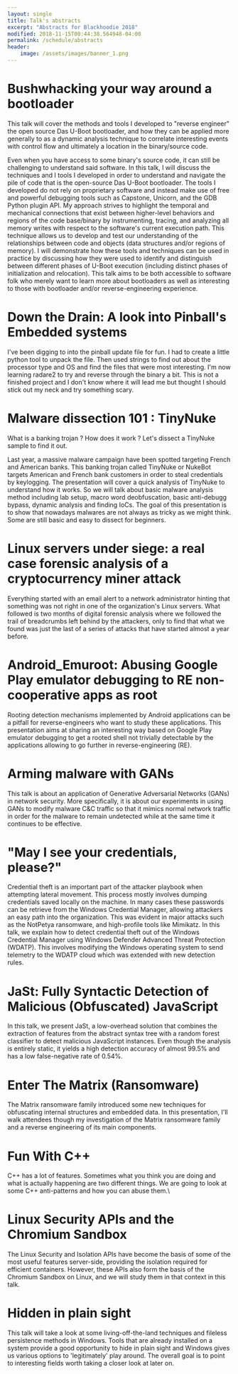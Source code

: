 ```yaml
---
layout: single
title: Talk's abstracts
excerpt: "Abstracts for Blackhoodie 2018"
modified: 2018-11-15T00:44:38.564948-04:00
permalink: /schedule/abstracts
header:
    image: /assets/images/banner_1.png
---
```


# Bushwhacking your way around a bootloader

This talk will cover the methods and tools I developed to "reverse engineer" the open source Das U-Boot bootloader, and how they can be applied more generally to as a dynamic analysis technique to correlate interesting events with control flow and ultimately a location in the binary/source code.

Even when you have access to some binary's source code, it can still be challenging to understand said software. In this talk, I will discuss the techniques and I tools I developed in order to understand and navigate the pile of code that is the open-source Das U-Boot bootloader. The tools I developed do not rely on proprietary software and instead make use of free and powerful debugging tools such as Capstone, Unicorn, and the GDB Python plugin API. My approach strives to highlight the temporal and mechanical connections that exist between higher-level behaviors and regions of the code base/binary by instrumenting, tracing, and analyzing all memory writes with respect to the software's current execution path. This technique allows us to develop and test our understanding of the relationships between code and objects (data structures and/or regions of memory). I will demonstrate how these tools and techniques can be used in practice by discussing how they were used to identify and distinguish between different phases of U-Boot execution (including distinct phases of initialization and relocation). This talk aims to be both accessible to software folk who merely want to learn more about bootloaders as well as interesting to those with bootloader and/or reverse-engineering experience.

# Down the Drain: A look into Pinball's Embedded systems

I've been digging to into the pinball update file for fun. I had to create a little python tool to unpack the file. Then used strings to find out about the processor type and OS and find the files that were most interesting. I'm now learning radare2 to try and reverse through the binary a bit. This is not a finished project and I don't know where it will lead me but thought I should stick out my neck and try something scary.

# Malware dissection 101 : TinyNuke

What is a banking trojan ? How does it work ? Let's dissect a TinyNuke sample to find it out.

Last year, a massive malware campaign have been spotted targeting French and American banks.
This banking trojan called TinyNuke or NukeBot targets American and French bank customers in order to steal credentials by keylogging. The presentation will cover a quick analysis of TinyNuke to understand how it works. So we will talk about basic malware analysis method including lab setup, macro word deobfuscation, basic anti-debugg bypass, dynamic analysis and finding IoCs. The goal of this presentation is to show that nowadays malwares are not always as tricky as we might think. Some are still basic and easy to dissect for beginners.

# Linux servers under siege: a real case forensic analysis of a cryptocurrency miner attack

Everything started with an email alert to a network administrator hinting that something was not right in one of the organization's Linux servers. What followed is two months of digital forensic analysis where we followed the trail of breadcrumbs left behind by the attackers, only to find that what we found was just the last of a series of attacks that have started almost a year before.

# Android_Emuroot: Abusing Google Play emulator debugging to RE non-cooperative apps as root

Rooting detection mechanisms implemented by Android applications can be a pitfall for reverse-engineers who want to study these applications. This presentation aims at sharing an interesting way based on Google Play emulator debugging to get a rooted shell not trivially detectable by the applications allowing to go further in reverse-engineering (RE).

# Arming malware with GANs

This talk is about an application of Generative Adversarial Networks (GANs) in network security. More specifically, it is about our experiments in using GANs to modify malware C&C traffic so that it mimics normal network traffic in order for the malware to remain undetected while at the same time it continues to be effective.

# "May I see your credentials, please?"

Credential theft is an important part of the attacker playbook when attempting lateral movement. This process mostly involves dumping credentials saved locally on the machine. In many cases these passwords can be retrieve from the Windows Credential Manager, allowing attackers an easy path into the organization. This was evident in major attacks such as the NotPetya ransomware, and high-profile tools like Mimikatz.
In this talk, we explain how to detect credential theft out of the Windows Credential Manager using Windows Defender Advanced Threat Protection (WDATP). This involves modifying the Windows operating system to send telemetry to the WDATP cloud which was extended with new detection rules.

# JaSt: Fully Syntactic Detection of Malicious (Obfuscated) JavaScript

In this talk, we present JaSt, a low-overhead solution that combines the extraction of features from the abstract syntax tree with a random forest classifier to detect malicious JavaScript instances. Even though the analysis is entirely static, it yields a high detection accuracy of almost 99.5\% and has a low false-negative rate of 0.54%.

# Enter The Matrix (Ransomware)

The Matrix ransomware family introduced some new techniques for obfuscating internal structures and embedded data. In this presentation, I'll walk attendees though my investigation of the Matrix ransomware family and a reverse engineering of its main components.

# Fun With C++

C++ has a lot of features. Sometimes what you think you are doing and what is actually happening are two different things. We are going to look at some C++ anti-patterns and how you can abuse them.\\

# Linux Security APIs and the Chromium Sandbox

The Linux Security and Isolation APIs have become the basis of some of the most useful features server-side, providing the isolation required for efficient containers. However, these APIs also form the basis of the Chromium Sandbox on Linux, and we will study them in that context in this talk.

# Hidden in plain sight

This talk will take a look at some living-off-the-land techniques and fileless persistence methods in Windows. Tools that are already installed on a system provide a good opportunity to hide in plain sight and Windows gives us various options to 'legitimately' play around.
The overall goal is to point to interesting fields worth taking a closer look at later on.
